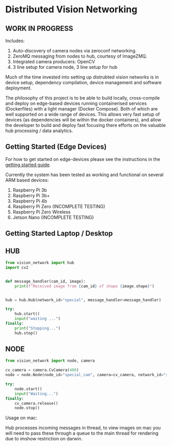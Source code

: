 # Distributed Vision Networking

## WORK IN PROGRESS

Includes:

1. Auto-discovery of camera nodes via zeroconf networking.
2. ZeroMQ messaging from nodes to hub, courtesy of ImageZMQ.
3. Integrated camera producers: OpenCV
4. 3 line setup for camera node, 3 line setup for hub

Much of the time invested into setting up distrubted vision networks is in device setup, dependency compilation, device management and software deployment.

The philosophy of this project is to be able to build locally, cross-compile and deploy on edge-based devices running containerised services (Dockerfiles) with a light manager (Docker Compose). Both of which are well supported on a wide range of devices. This allows very fast setup of devices (as dependencies will be within the docker containers), and allow the developer to build and deploy fast focusing there efforts on the valuable hub processing / data analytics.

## Getting Started (Edge Devices)

For how to get started on edge-devices please see the instructions in the [getting started guide](https://github.com/jaycosaur/distributed-vision-networking/tree/master/getting-started).

Currently the system has been tested as working and functional on several ARM based devices:

1. Raspberry Pi 3b
2. Raspberry Pi 3b+
3. Raspberry Pi 4b
4. Raspberry Pi Zero (INCOMPLETE TESTING)
5. Raspberry Pi Zero Wireless
6. Jetson Nano (INCOMPLETE TESTING)

## Getting Started Laptop / Desktop

## HUB

```python
from vision_network import hub
import cv2


def message_handler(cam_id, image):
    print(f"Received image from {cam_id} of shape {image.shape}")


hub = hub.Hub(network_id="special", message_handler=message_handler)

try:
    hub.start()
    input("waiting ...")
finally:
    print("Stopping...")
    hub.stop()
```

## NODE

```python
from vision_network import node, camera

cv_camera = camera.CvCamera(400)
node = node.Node(node_id="special_cam", camera=cv_camera, network_id="special")

try:
    node.start()
    input("Waiting...")
finally:
    cv_camera.release()
    node.stop()
```

Usage on mac:

Hub processes incoming messages in thread, to view images on mac you will need to pass these through a queue to the main thread for rendering due to imshow restriction on darwin.
